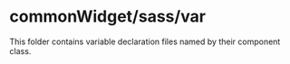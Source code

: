 # commonWidget/sass/var

This folder contains variable declaration files named by their component class.
